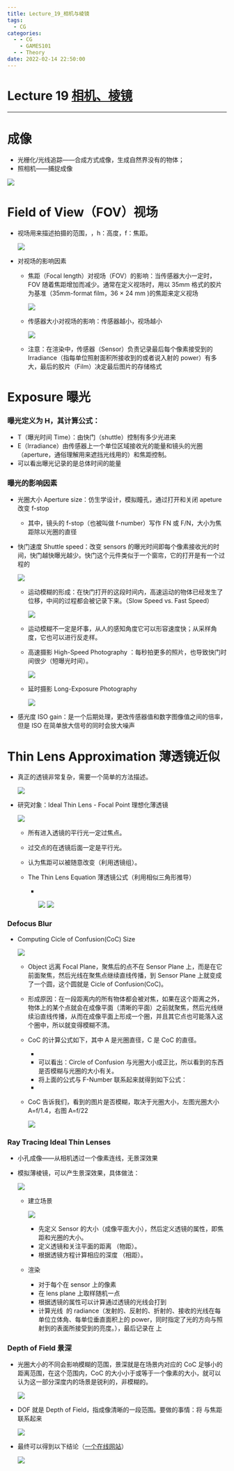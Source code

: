 ```yaml
---
title: Lecture_19_相机与棱镜
tags:
  - CG
categories:
  - - CG
    - GAMES101
  - - Theory
date: 2022-02-14 22:50:00
---
```


# Lecture 19 [相机、棱镜](https://sites.cs.ucsb.edu/~lingqi/teaching/resources/GAMES101_Lecture_19.pdf)

---

# 成像

- 光栅化/光线追踪——合成方式成像，生成自然界没有的物体；
- 照相机——捕捉成像

![](Lecture-19-相机与棱镜/f237a651-e24f-44d9-b6c5-f640e5570e24-11709514.jpg)

# Field of View（FOV）视场

- 视场用来描述拍摄的范围，​​​​​​​​​​​​​​​​​​​，h：高度，f：焦距。

  ![](Lecture-19-相机与棱镜/1ef1ceec-8dad-444c-8733-16d1d158ce7e-11709514.jpg)

- 对视场的影响因素

  - 焦距（Focal length）对视场（FOV）的影响：当传感器大小一定时，FOV 随着焦距增加而减少。通常在定义视场时，用以 35mm 格式的胶片为基准（35mm-format film，36 × 24 mm )的焦距来定义视场

    ![](Lecture-19-相机与棱镜/3d56e3ad-73d4-4e63-969d-856f5767b8a3-11709514.jpg)

  - 传感器大小对视场的影响：传感器越小，视场越小

    ![](Lecture-19-相机与棱镜/1b6514f4-eb6d-4123-89e7-534af20b17a7-11709514.jpg)

  - 注意：在渲染中，传感器（Sensor）负责记录最后每个像素接受到的 Irradiance（指每单位照射面积所接收到的或者说入射的 power）有多大，最后的胶片（Film）决定最后图片的存储格式

# Exposure 曝光

### 曝光定义为 H，其计算公式：​​​​​

- T（曝光时间 Time）：由快门（shuttle）控制有多少光进来
- E（Irradiance）由传感器上一个单位区域接收光的能量和镜头的光圈（aperture，通俗理解用来遮挡光线用的）和焦距控制。
- 可以看出曝光记录的是总体时间的能量

### 曝光的影响因素

- 光圈大小 Aperture size：仿生学设计，模拟瞳孔，通过打开和关闭 apeture 改变 f-stop

  - 其中，镜头的 f-stop（也被叫做 f-number）写作 FN 或 F/N，大小为焦距除以光圈的直径

- 快门速度 Shuttle speed：改变 sensors 的曝光时间即每个像素接收光的时间，快门越快曝光越少。快门这个元件类似于一个窗帘，它的打开是有一个过程的

  ![](Lecture-19-相机与棱镜/9e68ee4c-5921-48aa-9097-dffd53bab599-11709514.jpg)

  - 运动模糊的形成：在快门打开的这段时间内，高速运动的物体已经发生了位移，中间的过程都会被记录下来。（Slow Speed vs. Fast Speed）

    ![](Lecture-19-相机与棱镜/c230f084-aabe-4282-ae52-fb6d785e0eda-11709514.jpg)

  - 运动模糊不一定是坏事，从人的感知角度它可以形容速度快；从采样角度，它也可以进行反走样。
  - 高速摄影 High-Speed Photography ：每秒拍更多的照片，也导致快门时间很少（短曝光时间）。

    ![](Lecture-19-相机与棱镜/960507f7-c1bf-4b9d-85d1-a36fffdf2090-11709514.jpg)

  - 延时摄影 Long-Exposure Photography

    ![](Lecture-19-相机与棱镜/5f33b5a1-60aa-40fe-ac50-1127ba8b230f-11709514.jpg)

- 感光度 ISO gain：是一个后期处理，更改传感器值和数字图像值之间的倍率，但是 ISO 在简单放大信号的同时会放大噪声

# Thin Lens Approximation 薄透镜近似

- 真正的透镜非常复杂，需要一个简单的方法描述。

  ![](Lecture-19-相机与棱镜/ac55d814-1cdc-4ddc-85d6-b370c96e2183-11709514.jpg)

- 研究对象：Ideal Thin Lens - Focal Point 理想化薄透镜

  ![](Lecture-19-相机与棱镜/d2183d6f-884c-4bad-b644-e2ceffb9e0af-11709514.jpg)

  - 所有进入透镜的平行光一定过焦点。
  - 过交点的在透镜后面一定是平行光。
  - 认为焦距可以被随意改变（利用透镜组）。
  - The Thin Lens Equation 薄透镜公式（利用相似三角形推导）

    - ​​​​​​​​​​​​​​​​​​​​​​​​​​​​​​​​​​​​​​​​​​​

      ![](Lecture-19-相机与棱镜/0501aa85-a115-4539-a179-b924ecccfd18-11709514.jpg)
      ![](Lecture-19-相机与棱镜/3c7b4ad4-9558-436e-b763-5b8dadf9bf0e-11709514.jpg)

### Defocus Blur

- Computing Cicle of Confusion(CoC) Size

  ![](Lecture-19-相机与棱镜/5c3c1668-a6c4-45b8-8f4f-970b78c08a24-11709514.jpg)

  - Object 远离 Focal Plane，聚焦后的点不在 Sensor Plane 上，而是在它前面聚焦，然后光线在聚焦点继续直线传播，到 Sensor Plane 上就变成了一个圆，这个圆就是 Cicle of Confusion(CoC)。
  - 形成原因：在一段距离内的所有物体都会被对焦，如果在这个距离之外，物体上的某个点就会在成像平面（清晰的平面）之前就聚焦，然后光线继续沿直线传播，从而在成像平面上形成一个圈，并且其它点也可能落入这个圈中，所以就变得模糊不清。
  - CoC 的计算公式如下，其中 A 是光圈直径，C 是 CoC 的直径。

    - ​​​​​​​​​​​​​​​​​​​​​​​​​​​​​​​​​​​​​​​​​​​​​​​​​​​​​​​​​​​​​​​​​​​​​​​​​​​
    - 可以看出：Circle of Confusion 与光圈大小成正比，所以看到的东西是否模糊与光圈的大小有关。
    - 将上面的公式与 F-Number 联系起来就得到如下公式：
    - ​​​​​​​​​​​​​​​​​​​​​​​​​​​​​​​​​​​​​​​​​​​​​​​​​​​​​​​​​​​​​​​​​​​​​​​​​​​​​​​​​​​​​​​​​​​​​

  - CoC 告诉我们，看到的图片是否模糊，取决于光圈大小，左图光圈大小 A=f/1.4，右图 A=f/22

    ![](Lecture-19-相机与棱镜/5f97764e-c15a-40e0-bda2-9f4752ef3430-11709514.jpg)

### Ray Tracing Ideal Thin Lenses

- 小孔成像——从相机透过一个像素连线，无景深效果
- 模拟薄棱镜，可以产生景深效果，具体做法：

  ![](Lecture-19-相机与棱镜/dd7fc1c2-80e0-4b57-bb25-d252bafda41e-11709514.jpg)

  - 建立场景

    ![](Lecture-19-相机与棱镜/27296038-35c2-40fe-bed9-9455070875fa-11709514.jpg)

    - 先定义 Sensor 的大小（成像平面大小），然后定义透镜的属性，即焦距和光圈的大小。
    - 定义透镜和关注平面的距离 ​​​（物距）。
    - 根据透镜方程计算相应的深度 ​​​（相距）。

  - 渲染

    - 对于每个在 sensor 上的像素 ​​
    - 在 lens plane 上取样随机一点 ​​​
    - 根据透镜的属性可以计算通过透镜的光线会打到 ​​​​
    - 计算光线 ​​​​​​​​​​​​​​​​​​​ 的 radiance（发射的、反射的、折射的、接收的光线在每单位立体角、每单位垂直面积上的 power，同时指定了光的方向与照射到的表面所接受到的亮度。），最后记录在 ​​ 上

### Depth of Field 景深

- 光圈大小的不同会影响模糊的范围，景深就是在场景内对应的 CoC 足够小的距离范围，在这个范围内，CoC 的大小小于或等于一个像素的大小，就可以认为这一部分深度内的场景是锐利的，非模糊的。

  ![](Lecture-19-相机与棱镜/8e8f339b-c3ac-47d3-a1fc-ab900c04b6fe-11709514.jpg)

- DOF 就是 Depth of Field，指成像清晰的一段范围。要做的事情：将 ​​​​​​​ 与焦距联系起来

  ![](Lecture-19-相机与棱镜/b795aa66-3cf2-40f6-a091-fa8e98562310-11709514.jpg)

- 最终可以得到以下结论（[一个在线网站](http://graphics.stanford.edu/courses/cs178/applets/dof.html)）

  ![](Lecture-19-相机与棱镜/9777f2e6-480a-4f9d-ba3a-5b7e017933b9-11709514.jpg)
